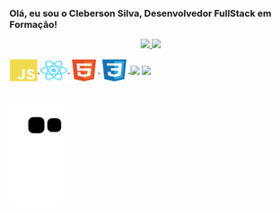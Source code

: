 ### Olá, eu sou o Cleberson Silva, Desenvolvedor FullStack em Formação!

<div align="center">
  <a href="https://github.com/Cleberson93">
  <img height="170em" src="https://github-readme-stats.vercel.app/api?username=Cleberson93&show_icons=true&theme=dracula&include_all_commits=true&count_private=true"/>
  <img height="170em" src="https://github-readme-stats.vercel.app/api/top-langs/?username=Cleberson93&layout=compact&langs_count=7&theme=dracula"/>
</div>
<div style="display: inline_block"><br>
  <img align="center" alt="Cleber-Js" height="40" width="50" src="https://raw.githubusercontent.com/devicons/devicon/master/icons/javascript/javascript-plain.svg">
  <img align="center" alt="Cleber-React" height="40" width="50" src="https://raw.githubusercontent.com/devicons/devicon/master/icons/react/react-original.svg">
  <img align="center" alt="Cleber-HTML" height="40" width="50" src="https://raw.githubusercontent.com/devicons/devicon/master/icons/html5/html5-original.svg">
  <img align="center" alt="Cleber-CSS" height="40" width="50" src="https://raw.githubusercontent.com/devicons/devicon/master/icons/css3/css3-original.svg">
  <a href = "mailto:silvacleberson36@gmail.com"><img align="center"src="https://img.shields.io/badge/-Gmail-%23333?style=for-the-badge&logo=gmail&logoColor=white" target="_blank"></a>
  <a href="https://www.linkedin.com/in/cleberson-silva-6648b1221" target="_blank"><img align="center" src="https://img.shields.io/badge/-LinkedIn-%230077B5?style=for-the-badge&logo=linkedin&logoColor=white" target="_blank"></a>
</div>
  
##

  
  ![Snake animation](https://github.com/Cleberson93/Cleberson93/blob/output/github-contribution-grid-snake.svg)
